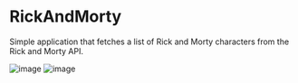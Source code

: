 # RickAndMorty
Simple application that fetches a list of Rick and Morty characters from the Rick and Morty API.


![image](https://github.com/matt158x/RickAndMorty/assets/120200858/f9367663-3cbd-41a9-9b3d-28d3e5d7e17a)
![image](https://github.com/matt158x/RickAndMorty/assets/120200858/a60c70ef-37ca-4333-8ad1-833bc2883114)

